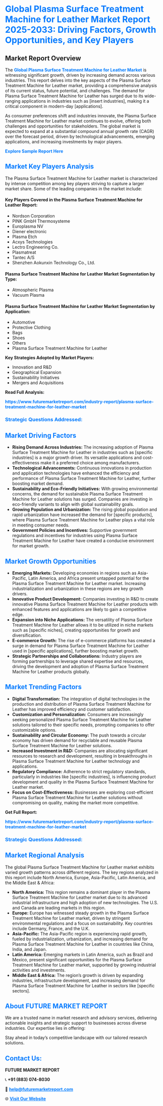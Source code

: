 <h1 style="color: #007BFF;">Global Plasma Surface Treatment Machine for Leather Market Report 2025-2033: Driving Factors, Growth Opportunities, and Key Players</h1>

<section id="overview">
<h2>Market Report Overview</h2>
<p>The <a href="https://www.futuremarketreport.com/industry-report/plasma-surface-treatment-machine-for-leather-market" style="color: #007BFF; text-decoration: none;"><strong>Global Plasma Surface Treatment Machine for Leather Market</strong></a> is witnessing significant growth, driven by increasing demand across various industries. This report delves into the key aspects of the Plasma Surface Treatment Machine for Leather market, providing a comprehensive analysis of its current status, future potential, and challenges. The demand for Plasma Surface Treatment Machine for Leather has surged due to its wide-ranging applications in industries such as [insert industries], making it a critical component in modern-day [applications].</p>
<p>As consumer preferences shift and industries innovate, the Plasma Surface Treatment Machine for Leather market continues to evolve, offering both challenges and opportunities for stakeholders. The global market is expected to expand at a substantial compound annual growth rate (CAGR) over the forecast period, driven by technological advancements, emerging applications, and increasing investments by major players.</p>
</section>

<section id="overview">
<p><a href="https://www.futuremarketreport.com/request-sample/reportId=128209" style="color: #007BFF; text-decoration: none;"><strong>Explore Sample Report Here</strong></a></p>
</section>

<section id="key-players">
<h2 style="color: #007BFF;">Market Key Players Analysis</h2>
<p>The Plasma Surface Treatment Machine for Leather market is characterized by intense competition among key players striving to capture a larger market share. Some of the leading companies in the market include:</p>
<h4>Key Players Covered in the Plasma Surface Treatment Machine for Leather Report:</h4>
<ul><li>Nordson Corporation</li><li>PINK GmbH Thermosysteme</li><li>Europlasma NV</li><li>Diener electronic</li><li>Plasma Etch</li><li>Acxys Technologies</li><li>Lectro Engineering Co.</li><li>Plasmatreat</li><li>Tantec A/S</li><li>Shenzhen Aokunxin Technology Co., Ltd.</li></ul>
<h4>Plasma Surface Treatment Machine for Leather Market Segmentation by Type:</h4>
<ul><li>Atmospheric Plasma</li><li>Vacuum Plasma</li></ul>

<h4>Plasma Surface Treatment Machine for Leather Market Segmentation by Application:</h4>
<ul><li>Automotive</li><li>Protective Clothing</li><li>Bags</li><li>Shoes</li><li>Others</li><li>Plasma Surface Treatment Machine for Leather</li></ul>
<p><strong>Key Strategies Adopted by Market Players:</strong></p>
<ul>
<li>Innovation and R&D</li>
<li>Geographical Expansion</li>
<li>Sustainability Initiatives</li>
<li>Mergers and Acquisitions</li>
</ul>
</section>

<section>
<p><strong>Read Full Analysis: </strong></p><a href="https://www.futuremarketreport.com/industry-report/plasma-surface-treatment-machine-for-leather-market" style="color: #007BFF; text-decoration: none;"><strong>https://www.futuremarketreport.com/industry-report/plasma-surface-treatment-machine-for-leather-market</strong></a>
<h3 style="color: #007BFF;">Strategic Questions Addressed:</h3>
</section>

<section id="driving-factors">
<h2 style="color: #007BFF;">Market Driving Factors</h2>
<ul>
<li><strong>Rising Demand Across Industries:</strong> The increasing adoption of Plasma Surface Treatment Machine for Leather in industries such as [specific industries] is a major growth driver. Its versatile applications and cost-effectiveness make it a preferred choice among manufacturers.</li>
<li><strong>Technological Advancements:</strong> Continuous innovations in production and application technologies have enhanced the efficiency and performance of Plasma Surface Treatment Machine for Leather, further boosting market demand.</li>
<li><strong>Sustainability and Eco-Friendly Initiatives:</strong> With growing environmental concerns, the demand for sustainable Plasma Surface Treatment Machine for Leather solutions has surged. Companies are investing in eco-friendly variants to align with global sustainability goals.</li>
<li><strong>Growing Population and Urbanization:</strong> The rising global population and rapid urbanization have increased the demand for [specific products], where Plasma Surface Treatment Machine for Leather plays a vital role in meeting consumer needs.</li>
<li><strong>Government Policies and Incentives:</strong> Supportive government regulations and incentives for industries using Plasma Surface Treatment Machine for Leather have created a conducive environment for market growth.</li>
</ul>
</section>

<section id="growth-opportunities">
<h2 style="color: #007BFF;">Market Growth Opportunities</h2>
<ul>
<li><strong>Emerging Markets:</strong> Developing economies in regions such as Asia-Pacific, Latin America, and Africa present untapped potential for the Plasma Surface Treatment Machine for Leather market. Increasing industrialization and urbanization in these regions are key growth drivers.</li>
<li><strong>Innovative Product Development:</strong> Companies investing in R&D to create innovative Plasma Surface Treatment Machine for Leather products with enhanced features and applications are likely to gain a competitive edge.</li>
<li><strong>Expansion into Niche Applications:</strong> The versatility of Plasma Surface Treatment Machine for Leather allows it to be utilized in niche markets such as [specific niches], creating opportunities for growth and diversification.</li>
<li><strong>E-commerce Growth:</strong> The rise of e-commerce platforms has created a surge in demand for Plasma Surface Treatment Machine for Leather used in [specific applications], further boosting market growth.</li>
<li><strong>Strategic Partnerships and Collaborations:</strong> Industry players are forming partnerships to leverage shared expertise and resources, driving the development and adoption of Plasma Surface Treatment Machine for Leather products globally.</li>
</ul>
</section>

<section id="trending-factors">
<h2 style="color: #007BFF;">Market Trending Factors</h2>
<ul>
<li><strong>Digital Transformation:</strong> The integration of digital technologies in the production and distribution of Plasma Surface Treatment Machine for Leather has improved efficiency and customer satisfaction.</li>
<li><strong>Customization and Personalization:</strong> Consumers are increasingly seeking personalized Plasma Surface Treatment Machine for Leather solutions tailored to their specific needs, prompting companies to offer customizable options.</li>
<li><strong>Sustainability and Circular Economy:</strong> The push towards a circular economy has driven demand for recyclable and reusable Plasma Surface Treatment Machine for Leather solutions.</li>
<li><strong>Increased Investment in R&D:</strong> Companies are allocating significant resources to research and development, resulting in breakthroughs in Plasma Surface Treatment Machine for Leather technology and applications.</li>
<li><strong>Regulatory Compliance:</strong> Adherence to strict regulatory standards, particularly in industries like [specific industries], is influencing product development and quality in the Plasma Surface Treatment Machine for Leather market.</li>
<li><strong>Focus on Cost-Effectiveness:</strong> Businesses are exploring cost-efficient Plasma Surface Treatment Machine for Leather solutions without compromising on quality, making the market more competitive.</li>
</ul>
</section>

<section>
<p><strong>Get Full Report: </strong></p><a href="https://www.futuremarketreport.com/industry-report/plasma-surface-treatment-machine-for-leather-market" style="color: #007BFF; text-decoration: none;"><strong>https://www.futuremarketreport.com/industry-report/plasma-surface-treatment-machine-for-leather-market</strong></a>
<h3 style="color: #007BFF;">Strategic Questions Addressed:</h3>
</section>


<section id="regional-analysis">
<h2 style="color: #007BFF;">Market Regional Analysis</h2>
<p>The global Plasma Surface Treatment Machine for Leather market exhibits varied growth patterns across different regions. The key regions analyzed in this report include North America, Europe, Asia-Pacific, Latin America, and the Middle East & Africa:</p>
<ul>
<li><strong>North America:</strong> This region remains a dominant player in the Plasma Surface Treatment Machine for Leather market due to its advanced industrial infrastructure and high adoption of new technologies. The U.S. and Canada are leading markets in this region.</li>
<li><strong>Europe:</strong> Europe has witnessed steady growth in the Plasma Surface Treatment Machine for Leather market, driven by stringent environmental regulations and a focus on sustainability. Key countries include Germany, France, and the U.K.</li>
<li><strong>Asia-Pacific:</strong> The Asia-Pacific region is experiencing rapid growth, fueled by industrialization, urbanization, and increasing demand for Plasma Surface Treatment Machine for Leather in countries like China, India, and Japan.</li>
<li><strong>Latin America:</strong> Emerging markets in Latin America, such as Brazil and Mexico, present significant opportunities for the Plasma Surface Treatment Machine for Leather market, supported by growing industrial activities and investments.</li>
<li><strong>Middle East & Africa:</strong> The region’s growth is driven by expanding industries, infrastructure development, and increasing demand for Plasma Surface Treatment Machine for Leather in sectors like [specific sectors].</li>
</ul>
</section>

<footer>
<h2 style="color: #007BFF;">About FUTURE MARKET REPORT</h2>
<p>We are a trusted name in market research and advisory services, delivering actionable insights and strategic support to businesses across diverse industries. Our expertise lies in offering:</p>

<p>Stay ahead in today’s competitive landscape with our tailored research solutions.</p>

<h2 style="color: #007BFF;">Contact Us:</h2>
<p><strong>FUTURE MARKET REPORT</strong></p>
<p>📞 <strong>+91 (883) 074-8030</strong></p>
<p>📧 <strong><a href="mailto:help@futuremarketreport.com" style="color: #007BFF;">help@futuremarketreport.com</a></strong></p>
<p>🌐 <strong><a href="https://www.futuremarketreport.com/" style="color: #007BFF;">Visit Our Website</a></strong></p>
</footer>